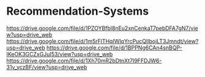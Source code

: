 # Recommendation-Systems
https://drive.google.com/file/d/1PZOYBfbl8nEu2xnCenkaT7pebDFA7gN7/view?usp=drive_web
https://drive.google.com/file/d/1m5rFlTHqIWlqYrcPucQIlbojLT3Jmndt/view?usp=drive_web
https://drive.google.com/file/d/1BPPNg6CAn4snBQP-IKeOK3GCZxGJuI53/view?usp=drive_web
https://drive.google.com/file/d/1Xh70mR2bDtnXt7I9FFDJW6-31v_vczBF/view?usp=drive_web
